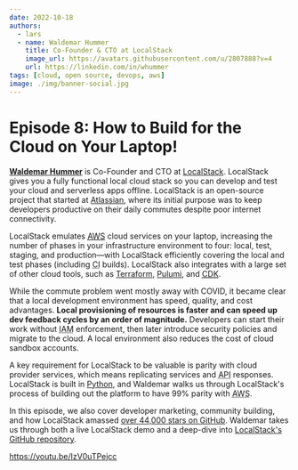 ```yaml
---
date: 2022-10-18
authors:
  - lars
  - name: Waldemar Hummer
    title: Co-Founder & CTO at LocalStack
    image_url: https://avatars.githubusercontent.com/u/2807888?v=4
    url: https://linkedin.com/in/whummer
tags: [cloud, open source, devops, aws]
image: ./img/banner-social.jpg
---
```


# Episode 8: How to Build for the Cloud on Your Laptop!

[**Waldemar Hummer**](https://linkedin.com/in/whummer) is Co-Founder and CTO at [LocalStack](https://localstack.cloud). LocalStack gives you a fully functional local cloud stack so you can develop and test your cloud and serverless apps offline. LocalStack is an open-source project that started at [Atlassian](https://atlassian.com), where its initial purpose was to keep developers productive on their daily commutes despite poor internet connectivity.

LocalStack emulates [<abbr title="Amazon Web Services">AWS</abbr>](https://aws.amazon.com) cloud services on your laptop, increasing the number of phases in your infrastructure environment to four: local, test, staging, and production—with LocalStack efficiently covering the local and test phases (including <abbr title="continuous integration">CI</abbr> builds). LocalStack also integrates with a large set of other cloud tools, such as [Terraform](https://terraform.io), [Pulumi](https://pulumi.com), and [<abbr title="Cloud Development Kit">CDK</abbr>](https://aws.amazon.com/cdk).

While the commute problem went mostly away with COVID, it became clear that a local development environment has speed, quality, and cost advantages. **Local provisioning of resources is faster and can speed up dev feedback cycles by an order of magnitude.** Developers can start their work without <abbr title="Identity and Access Management">IAM</abbr> enforcement, then later introduce security policies and migrate to the cloud. A local environment also reduces the cost of cloud sandbox accounts.

A key requirement for LocalStack to be valuable is parity with cloud provider services, which means replicating services and <abbr title="application programming interface">API</abbr> responses. LocalStack is built in [Python](https://python.org), and Waldemar walks us through LocalStack's process of building out the platform to have 99% parity with <abbr title="Amazon Web Services">AWS</abbr>.

In this episode, we also cover developer marketing, community building, and how LocalStack amassed [over 44,000 stars on GitHub](https://github.com/localstack/localstack/stargazers). Waldemar takes us through both a live LocalStack demo and a deep-dive into [LocalStack's GitHub repository](https://github.com/localstack/localstack).

https://youtu.be/IzV0uTPejcc
